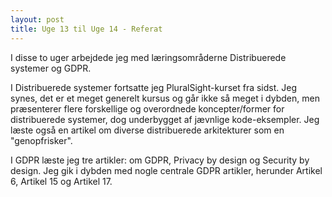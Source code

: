 ```yaml
---
layout: post
title: Uge 13 til Uge 14 - Referat
---
```

I disse to uger arbejdede jeg med læringsområderne Distribuerede systemer og GDPR.

I Distribuerede systemer fortsatte jeg PluralSight-kurset fra sidst. Jeg synes, det er et meget generelt kursus og går ikke så meget i dybden, men præsenterer flere forskellige og overordnede koncepter/former for distribuerede systemer, dog underbygget af jævnlige kode-eksempler. Jeg læste også en artikel om diverse distribuerede arkitekturer som en "genopfrisker".

I GDPR læste jeg tre artikler: om GDPR, Privacy by design og Security by design. Jeg gik i dybden med nogle centrale GDPR artikler, herunder Artikel 6, Artikel 15 og Artikel 17.
